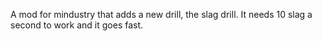 A mod for mindustry that adds a new drill, the slag drill.
It needs 10 slag a second to work and it goes fast.
